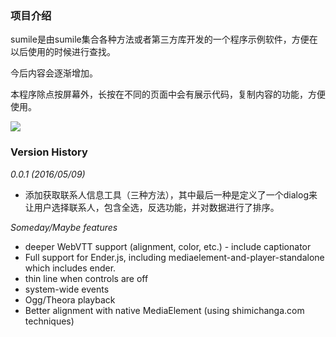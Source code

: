 ### 项目介绍
sumile是由sumile集合各种方法或者第三方库开发的一个程序示例软件，方便在以后使用的时候进行查找。

今后内容会逐渐增加。

本程序除点按屏幕外，长按在不同的页面中会有展示代码，复制内容的功能，方便使用。

<img src="/blob/master/pics/runProgram.gif"></img>

### Version History

*0.0.1 (2016/05/09)*

* 添加获取联系人信息工具（三种方法），其中最后一种是定义了一个dialog来让用户选择联系人，包含全选，反选功能，并对数据进行了排序。





*Someday/Maybe features*

* deeper WebVTT support (alignment, color, etc.) - include captionator
* Full support for Ender.js, including mediaelement-and-player-standalone which includes ender.
* thin line when controls are off
* system-wide events
* Ogg/Theora playback
* Better alignment with native MediaElement (using shimichanga.com techniques)